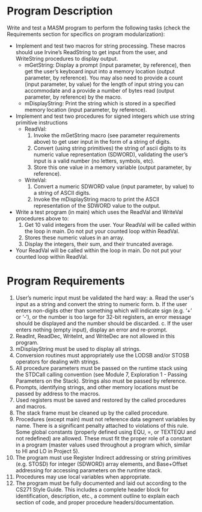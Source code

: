 # Program Description
Write and test a MASM program to perform the following tasks (check the Requirements section for specifics on program modularization):

* Implement and test two macros for string processing. These macros should use Irvine’s ReadString to get input from the user, and WriteString procedures to display output.
    * mGetString:  Display a prompt (input parameter, by reference), then get the user’s keyboard input into a memory location (output parameter, by reference). You may also need to provide a count (input parameter, by value) for the length of input string you can accommodate and a provide a number of bytes read (output parameter, by reference) by the macro.
    * mDisplayString:  Print the string which is stored in a specified memory location (input parameter, by reference).
* Implement and test two procedures for signed integers which use string primitive instructions
    * ReadVal: 
        1. Invoke the mGetString macro (see parameter requirements above) to get user input in the form of a string of digits.
        2. Convert (using string primitives) the string of ascii digits to its numeric value representation (SDWORD), validating the user’s input is a valid number (no letters, symbols, etc).
        3. Store this one value in a memory variable (output parameter, by reference). 
    * WriteVal: 
        1. Convert a numeric SDWORD value (input parameter, by value) to a string of ASCII digits.
        2. Invoke the mDisplayString macro to print the ASCII representation of the SDWORD value to the output.
* Write a test program (in main) which uses the ReadVal and WriteVal procedures above to:
    1. Get 10 valid integers from the user. Your ReadVal will be called within the loop in main. Do not put your counted loop within ReadVal.
    2. Stores these numeric values in an array.
    3. Display the integers, their sum, and their truncated average.
* Your ReadVal will be called within the loop in main. Do not put your counted loop within ReadVal.


# Program Requirements
1. User’s numeric input must be validated the hard way:
    a. Read the user's input as a string and convert the string to numeric form.
    b. If the user enters non-digits other than something which will indicate sign (e.g. ‘+’ or ‘-‘), or the number is too large for 32-bit registers, an error message should be displayed and the number should be discarded.
    c. If the user enters nothing (empty input), display an error and re-prompt.
2. ReadInt, ReadDec, WriteInt, and WriteDec are not allowed in this program.
3. mDisplayString must be used to display all strings.
4. Conversion routines must appropriately use the LODSB and/or STOSB operators for dealing with strings.
5. All procedure parameters must be passed on the runtime stack using the STDCall calling convention (see Module 7, Exploration 1 - Passing Parameters on the Stack). Strings also must be passed by reference.
6. Prompts, identifying strings, and other memory locations must be passed by address to the macros.
7. Used registers must be saved and restored by the called procedures and macros.
8. The stack frame must be cleaned up by the called procedure.
9. Procedures (except main) must not reference data segment variables by name. There is a significant penalty attached to violations of this rule.  Some global constants (properly defined using EQU, =, or TEXTEQU and not redefined) are allowed. These must fit the proper role of a constant in a program (master values used throughout a program which, similar to HI and LO in Project 5).
10. The program must use Register Indirect addressing or string primitives (e.g. STOSD) for integer (SDWORD) array elements, and Base+Offset addressing for accessing parameters on the runtime stack.
11. Procedures may use local variables when appropriate.
12. The program must be fully documented and laid out according to the CS271 Style Guide. This includes a complete header block for identification, description, etc., a comment outline to explain each section of code, and proper procedure headers/documentation.
